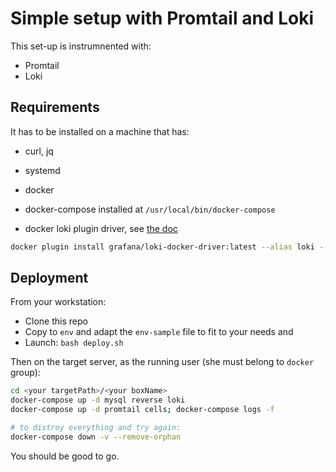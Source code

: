# Simple setup with Promtail and Loki

This set-up is instrumnented with:

- Promtail
- Loki

## Requirements

It has to be installed on a machine that has:

- curl, jq
- systemd
- docker 
- docker-compose installed at `/usr/local/bin/docker-compose`

- docker loki plugin driver, see [the doc](https://grafana.com/docs/loki/latest/clients/docker-driver/)

```sh
docker plugin install grafana/loki-docker-driver:latest --alias loki --grant-all-permissions
```

## Deployment

From your workstation:

- Clone this repo
- Copy to `env` and adapt the `env-sample` file to fit to your needs and 
- Launch: `bash deploy.sh`

Then on the target server, as the running user (she must belong to `docker` group):

```sh
cd <your targetPath>/<your boxName>
docker-compose up -d mysql reverse loki
docker-compose up -d promtail cells; docker-compose logs -f 

# to distroy everything and try again:
docker-compose down -v --remove-orphan

```

You should be good to go.
